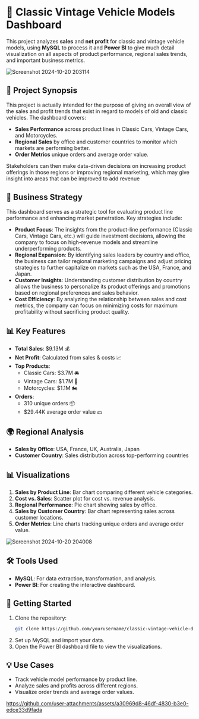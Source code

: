 # 🚗 Classic Vintage Vehicle Models Dashboard

This project analyzes **sales** and **net profit** for classic and vintage vehicle models, using **MySQL** to process it and **Power BI** to give much detail visualization on all aspects of product performance, regional sales trends, and important business metrics.

![Screenshot 2024-10-20 203114](https://github.com/user-attachments/assets/3e136ff7-1588-482a-892f-04b5c464c8b8)

## 📄 Project Synopsis

This project is actually intended for the purpose of giving an overall view of the sales and profit trends that exist in regard to models of old and classic vehicles. The dashboard covers:
- **Sales Performance** across product lines in Classic Cars, Vintage Cars, and Motorcycles.
- **Regional Sales** by office and customer countries to monitor which markets are performing better.
- **Order Metrics** unique orders and average order value.

Stakeholders can then make data-driven decisions on increasing product offerings in those regions or improving regional marketing, which may give insight into areas that can be improved to add revenue
## 🎯 Business Strategy

This dashboard serves as a strategic tool for evaluating product line performance and enhancing market penetration. Key strategies include:
- **Product Focus**: The insights from the product-line performance (Classic Cars, Vintage Cars, etc.) will guide investment decisions, allowing the company to focus on high-revenue models and streamline underperforming products.
- **Regional Expansion**: By identifying sales leaders by country and office, the business can tailor regional marketing campaigns and adjust pricing strategies to further capitalize on markets such as the USA, France, and Japan.
- **Customer Insights**: Understanding customer distribution by country allows the business to personalize its product offerings and promotions based on regional preferences and sales behavior.
- **Cost Efficiency**: By analyzing the relationship between sales and cost metrics, the company can focus on minimizing costs for maximum profitability without sacrificing product quality.

## 📊 Key Features
- **Total Sales**: $9.13M 💰
- **Net Profit**: Calculated from sales & costs 📈
- **Top Products**:
  - Classic Cars: $3.7M 🚘
  - Vintage Cars: $1.7M 🚙
  - Motorcycles: $1.1M 🏍️
- **Orders**:
  - 310 unique orders 📦
  - $29.44K average order value 💵

## 🌍 Regional Analysis
- **Sales by Office**: USA, France, UK, Australia, Japan
- **Customer Country**: Sales distribution across top-performing countries

## 📊 Visualizations
1. **Sales by Product Line**: Bar chart comparing different vehicle categories.
2. **Cost vs. Sales**: Scatter plot for cost vs. revenue analysis.
3. **Regional Performance**: Pie chart showing sales by office.
4. **Sales by Customer Country**: Bar chart representing sales across customer locations.
5. **Order Metrics**: Line charts tracking unique orders and average order value.

![Screenshot 2024-10-20 204008](https://github.com/user-attachments/assets/6061789b-1f3d-4bcc-adfc-5f82fc48a9b6)

## 🛠️ Tools Used
- **MySQL**: For data extraction, transformation, and analysis.
- **Power BI**: For creating the interactive dashboard.

## 🚀 Getting Started
1. Clone the repository:
   ```bash
   git clone https://github.com/yourusername/classic-vintage-vehicle-dashboard.git
   ```
2. Set up MySQL and import your data.
3. Open the Power BI dashboard file to view the visualizations.

## 💡 Use Cases
- Track vehicle model performance by product line.
- Analyze sales and profits across different regions.
- Visualize order trends and average order values.

https://github.com/user-attachments/assets/a30969d8-46df-4830-b3e0-edce33d9fada

